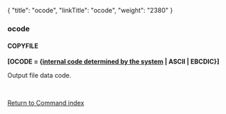{
    "title": "ocode",
    "linkTitle": "ocode",
    "weight": "2380"
}<span id="ocode"></span>

### <span class="mc-variable System.Title variable">ocode</span>

#### COPYFILE

**<span style="font-weight: bold;">\[OCODE =
{<u>internal code determined by the system</u>
| ASCII | EBCDIC}\]</span><span style="font-weight: normal;"> </span>**

Output file data code.

 

[Return to Command index](../../)
